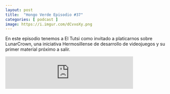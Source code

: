 ```yaml
---
layout: post
title:  "Hongo Verde Episodio #37"
categories: [ podcast ]
image: https://i.imgur.com/dCvxoXy.png
---
```


En este episodio tenemos a El Tutsi como invitado a platicarnos sobre LunarCrown, una iniciativa Hermosillense de desarrollo de videojuegos y su primer material próximo a salir.

<iframe src="https://anchor.fm/elhongoverde/embed/episodes/37---Arroba-batosjugando-ft--El-Tutsi-edjab4/a-a23n16f" height="102px" width="400px" frameborder="0" scrolling="no"></iframe>
